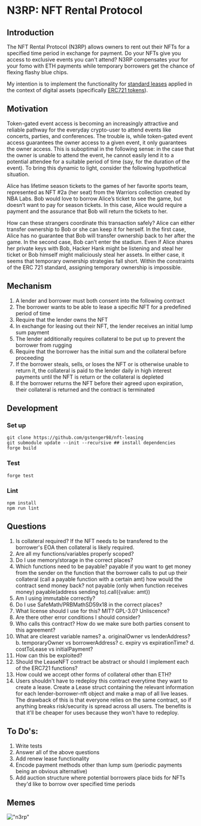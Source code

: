 # N3RP: NFT Rental Protocol


## Introduction
The NFT Rental Protocol (N3RP) allows owners to rent out their NFTs for a specified time period in exchange for payment. Do your NFTs give you access to exclusive events you can't attend? N3RP compensates your for your fomo with ETH payments while temporary borrowers get the chance of flexing flashy blue chips. 

My intention is to implement the functionality for [standard leases](https://en.wikipedia.org/wiki/Lease) applied in the context of digital assets (specifically [ERC721 tokens](https://docs.openzeppelin.com/contracts/4.x/api/token/erc721)).


## Motivation

Token-gated event access is becoming an increasingly attractive and reliable pathway for the everyday crypto-user to attend events like concerts, parties, and conferences. The trouble is, while token-gated event access guarantees the owner access to a given event, it only guarantees the owner access. This is suboptimal in the following sense: in the case that the owner is unable to attend the event, he cannot easily lend it to a potential attendee for a suitable period of time (say, for the duration of the event). To bring this dynamic to light, consider the following hypothetical situation.

Alice has lifetime season tickets to the games of her favorite sports team, represented as NFT #2a (her seat) from the Warriors collection created by NBA Labs. Bob would love to borrow Alice’s ticket to see the game, but doesn’t want to pay for season tickets. In this case, Alice would require a payment and the assurance that Bob will return the tickets to her. 

How can these strangers coordinate this transaction safely? Alice can either transfer ownership to Bob or she can keep it for herself. In the first case, Alice has no guarantee that Bob will transfer ownership back to her after the game. In the second case, Bob can’t enter the stadium. Even if Alice shares her private keys with Bob, Hacker Hank might be listening and steal her ticket or Bob himself might maliciously steal her assets. In either case, it seems that temporary ownership strategies fall short. Within the constraints of the ERC 721 standard, assigning temporary ownership is impossible. 


## Mechanism
1. A lender and borrower must both consent into the following contract
2. The borrower wants to be able to lease a specific NFT for a predefined period of time
3. Require that the lender owns the NFT
4. In exchange for leasing out their NFT, the lender receives an initial lump sum payment
5. The lender additionally requires collateral to be put up to prevent the borrower from rugging
6. Require that the borrower has the initial sum and the collateral before proceeding
7. If the borrower steals, sells, or loses the NFT or is otherwise unable to return it, the collateral is paid to the lender daily in high interest payments until the NFT is return or the collateral is depleted 
8. If the borrower returns the NFT before their agreed upon expiration, their collateral is returned and the contract is terminated

## Development 

### Set up 
```
git clone https://github.com/gstenger98/nft-leasing
git submodule update --init --recursive ## install dependencies
forge build
```

### Test 

```
forge test
```

### Lint 
```
npm install 
npm run lint 
```


## Questions
1. Is collateral required? If the NFT needs to be transfered to the borrower's EOA then collateral is likely required. 
1. Are all my functions/variables properly scoped?
2. Do I use memory/storage in the correct places?
3. Which functions need to be payable?
    payable if you want to get money from the sender
    on the function that the borrower calls to put up their collateral (call a payable function with a certain amt)
    how would the contract send money back?
        not payable (only when function receives money)
        payable(address sending to).call({value: amt})
4. Am I using immutable correctly?
5. Do I use SafeMath/PRBMathSD59x18 in the correct places?
6. What license should I use for this? MIT? GPL-3.0? Unliscence?
7. Are there other error conditions I should consider?
8. Who calls this contract? How do we make sure both parties consent to this agreement?
9. What are clearest variable names?
    a. originalOwner vs lenderAddress?
    b. temporaryOwner vs borrowerAddress?
    c. expiry vs expirationTime?
    d. costToLease vs initialPayment?
10. How can this be exploited?
11. Should the LeaseNFT contract be abstract or should I implement each of the ERC721 functions?
12. How could we accept other forms of collateral other than ETH?
13. Users shouldn't have to redeploy this contract everytime they want to create a lease. Create a Lease struct
    containing the relevant information for each lender-borrower-nft object and make a map of all live leases.
    The drawback of this is that everyone relies on the same contract, so if anything breaks risk/security is 
    spread across all users. The benefits is that it'll be cheaper for uses because they won't have to redeploy.

## To Do's:
1. Write tests
2. Answer all of the above questions
3. Add renew lease functionality
4. Encode payment methods other than lump sum (periodic payments being an obvious alternative)
5. Add auction structure where potential borrowers place bids for NFTs they'd like to borrow over specified time periods


## Memes

!["n3rp"]("img/nerp.jpg")